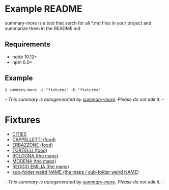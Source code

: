 # Example README
summary-more is a tool that serch for all *.md files in your project and summarize them in the README.md

## Requirements
* node 10.12+
* npm 6.0+

## Example

```
$ summary-more -s "fixtures" -b "fixtures"
```

*- This summary is autogenerated by [summary-more](https://github.com/silversonicaxel/summary-more). Please do not edit it. -*
# Fixtures
* [CITIES](CITIES.md)
* [CAPPELLETTI (food)](food/CAPPELLETTI.md)
* [ERBAZZONE (food)](food/ERBAZZONE.md)
* [TORTELLI (food)](food/TORTELLI.md)
* [BOLOGNA (the maps)](the&#32;maps/BOLOGNA.md)
* [MODENA (the maps)](the&#32;maps/MODENA.md)
* [REGGIO EMILIA (the maps)](the&#32;maps/REGGIO&#32;EMILIA.md)
* [sub-folder weird NAME (the maps / sub-folder weird NAME)](the&#32;maps/sub-folder&#32;weird&#32;NAME/sub-folder&#32;weird&#32;NAME.md)

*- This summary is autogenerated by [summary-more](https://github.com/silversonicaxel/summary-more). Please do not edit it. -*
